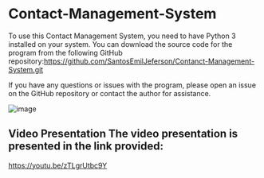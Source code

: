 # Contact-Management-System
To use this Contact Management System, you need to have Python 3 installed on your system.
You can download the source code for the program from the following GitHub repository:https://github.com/SantosEmilJeferson/Contanct-Management-System.git

If you have any questions or issues with the program, please open an issue on the GitHub repository or contact the author for assistance.

![image](https://user-images.githubusercontent.com/119147087/207056273-4d18778e-ce9a-4f9b-a505-f0d8b1555734.png)



## Video Presentation The video presentation is presented in the link provided:

https://youtu.be/zTLgrUtbc9Y


